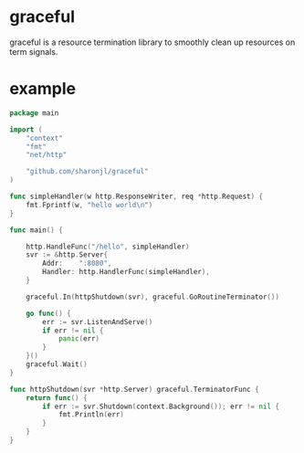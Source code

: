 # graceful
graceful is a resource termination library to smoothly clean up resources on term signals.

# example
```go
package main

import (
	"context"
	"fmt"
	"net/http"

	"github.com/sharonjl/graceful"
)

func simpleHandler(w http.ResponseWriter, req *http.Request) {
	fmt.Fprintf(w, "hello world\n")
}

func main() {

	http.HandleFunc("/hello", simpleHandler)
	svr := &http.Server{
		Addr:    ":8080",
		Handler: http.HandlerFunc(simpleHandler),
	}

	graceful.In(httpShutdown(svr), graceful.GoRoutineTerminator())

	go func() {
		err := svr.ListenAndServe()
		if err != nil {
			panic(err)
		}
	}()
	graceful.Wait()
}

func httpShutdown(svr *http.Server) graceful.TerminatorFunc {
	return func() {
		if err := svr.Shutdown(context.Background()); err != nil {
			fmt.Println(err)
		}
	}
}
```